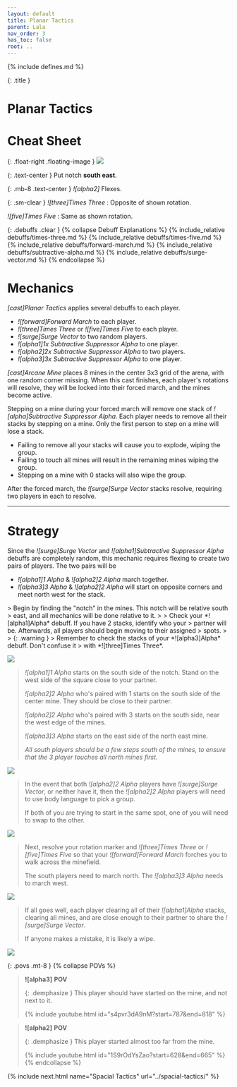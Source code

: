 ```yaml
---
layout: default
title: Planar Tactics
parent: Lala
nav_order: 3
has_toc: false
root: ..
---
```


{% include defines.md %}

{: .title }
# Planar Tactics

# Cheat Sheet

{: .float-right .floating-image }
![](./arena.png)

{: .text-center }
Put notch **south east**.

{: .mb-8 .text-center }
*![alpha2]* Flexes.

{: .sm-clear }
*![three]Times Three*
: Opposite of shown rotation.

*![five]Times Five*
: Same as shown rotation.

{: .debuffs .clear }
{% collapse Debuff Explanations %}
{% include_relative debuffs/times-three.md %}
{% include_relative debuffs/times-five.md %}
{% include_relative debuffs/forward-march.md %}
{% include_relative debuffs/subtractive-alpha.md %}
{% include_relative debuffs/surge-vector.md %}
{% endcollapse %}

# Mechanics

*[cast]Planar Tactics* applies several debuffs to each player.

* *![forward]Forward March* to each player.
* *![three]Times Three* or *![five]Times Five* to each player.
* *![surge]Surge Vector* to two random players.
* *![alpha1]1x Subtractive Suppressor Alpha* to one player.
* *![alpha2]2x Subtractive Suppressor Alpha* to two players.
* *![alpha3]3x Subtractive Suppressor Alpha* to one player.

*[cast]Arcane Mine* places 8 mines in the center 3x3 grid of the arena, with one
random corner missing. When this cast finishes, each player's rotations will
resolve, they will be locked into their forced march, and the mines become
active.

Stepping on a mine during your forced march will remove one stack of
*![alpha]Subtractive Suppressor Alpha*. Each player needs to remove all their
stacks by stepping on a mine. Only the first person to step on a mine will lose
a stack.

* Failing to remove all your stacks will cause you to explode, wiping the group.
* Failing to touch all mines will result in the remaining mines wiping the group.
* Stepping on a mine with 0 stacks will also wipe the group.

After the forced march, the *![surge]Surge Vector* stacks resolve, requiring
two players in each to resolve.

-----

# Strategy

Since the *![surge]Surge Vector* and *![alpha1]Subtractive Suppressor Alpha*
debuffs are completely random, this mechanic requires flexing to create two
pairs of players. The two pairs will be

* *![alpha1]1 Alpha* & *![alpha2]2 Alpha* march together.
* *![alpha3]3 Alpha* & *![alpha2]2 Alpha* will start on opposite corners and meet
  north west for the stack.

<div class="mechanics" markdown="1">
> Begin by finding the "notch" in the mines. This notch will be relative south
> east, and all mechanics will be done relative to it.
>
> Check your *![alpha1]Alpha* debuff. If you have 2 stacks, identify who your
> partner will be. Afterwards, all players should begin moving to their assigned
> spots.
>
> {: .warning }
> Remember to check the stacks of your *![alpha3]Alpha* debuff. Don't confuse it
> with *![three]Times Three*.

![](./timeline-1.png)

> *![alpha1]1 Alpha* starts on the south side of the notch. Stand on the west
> side of the square close to your partner.
>
> *![alpha2]2 Alpha* who's paired with 1 starts on the south side of the center
> mine. They should be close to their partner.
>
> *![alpha2]2 Alpha* who's paired with 3 starts on the south side, near the west
> edge of the mines.
>
> *![alpha3]3 Alpha* starts on the east side of the north east mine.
>
> *All south players should be a few steps south of the mines, to ensure that the
> 3 player touches all north mines first.*

![](./timeline-2.png)

> In the event that both *![alpha2]2 Alpha* players have *![surge]Surge Vector*,
> or neither have it, then the *![alpha2]2 Alpha* players will need to use body
> language to pick a group.
>
> If both of you are trying to start in the same spot, one of you will need to
> swap to the other.

![](./timeline-3.png)

> Next, resolve your rotation marker and *![three]Times Three* or
> *![five]Times Five* so that your *![forward]Forward March* forches you to
> walk across the minefield.
>
> The south players need to march north. The *![alpha3]3 Alpha* needs to march
> west.

![](./timeline-4.png)

> If all goes well, each player clearing all of their *![alpha1]Alpha* stacks,
> clearing all mines, and are close enough to their partner to share the
> *![surge]Surge Vector*.
>
> If anyone makes a mistake, it is likely a wipe.

![](./timeline-5.png)
</div>

{: .povs .mt-8 }
{% collapse POVs %}
> **![alpha3]** **POV**
>
> {: .demphasize }
> This player should have started on the mine, and not next to it.
>
> {% include youtube.html id="s4pvr3dA9nM?start=787&end=818" %}

> **![alpha2]** **POV**
>
> {: .demphasize }
> This player started almost too far from the mine.
>
> {% include youtube.html id="1S9rOdYsZao?start=628&end=665" %}
{% endcollapse %}

{% include next.html name="Spacial Tactics" url="../spacial-tactics/" %}
